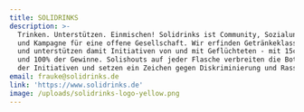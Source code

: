 ```yaml
---
title: SOLIDRINKS
description: >-
  Trinken. Unterstützen. Einmischen! Solidrinks ist Community, Sozialunternehmen
  und Kampagne für eine offene Gesellschaft. Wir erfinden Getränkeklassiker neu
  und unterstützen damit Initiativen von und mit Geflüchteten - mit 15ct/Liter
  und 100% der Gewinne. Solishouts auf jeder Flasche verbreiten die Botschaften
  der Initiativen und setzen ein Zeichen gegen Diskriminierung und Rassismus.
email: frauke@solidrinks.de
link: 'https://www.solidrinks.de'
image: /uploads/solidrinks-logo-yellow.png
---
```


